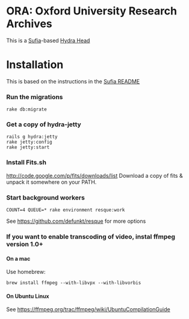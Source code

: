 # ORA: Oxford University Research Archives

This is a [Sufia](https://github.com/projecthydra/sufia)-based [Hydra Head](http://projecthydra.org)

# Installation

This is based on the instructions in the [Sufia README](https://github.com/projecthydra/sufia)

### Run the migrations

```
rake db:migrate
```

### Get a copy of hydra-jetty
```
rails g hydra:jetty
rake jetty:config
rake jetty:start
```

### Install Fits.sh
http://code.google.com/p/fits/downloads/list
Download a copy of fits & unpack it somewhere on your PATH.

### Start background workers
```
COUNT=4 QUEUE=* rake environment resque:work
```
See https://github.com/defunkt/resque for more options

### If you want to enable transcoding of video, instal ffmpeg version 1.0+
#### On a mac
Use homebrew:
```
brew install ffmpeg --with-libvpx --with-libvorbis
```

#### On Ubuntu Linux
See https://ffmpeg.org/trac/ffmpeg/wiki/UbuntuCompilationGuide
